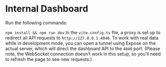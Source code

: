 # Internal Dashboard

Run the following commands:

`npm install && npm run dev`
In the `vite.config.ts` file, a proxy is set up to redirect all API requests to `http://127.0.0.1:4040`. To work with real data while in development mode, you can open a tunnel using Expose on the actual server, which will direct the dashboard API to the `4040` port. (Please note, the WebSocket connection doesn't work in this setup, so you'll need to refresh the page to see new requests.)